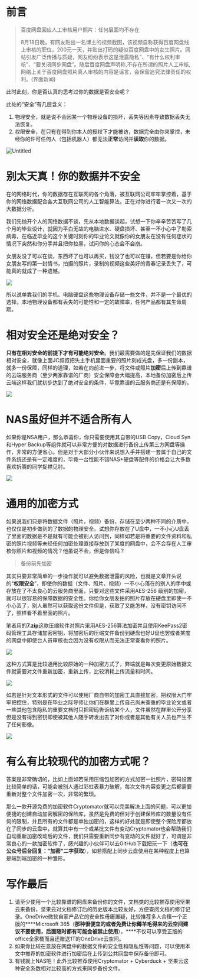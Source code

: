 

# 前言

> 百度网盘回应人工审核用户照片：任何层面均不存在
> 
> 
> 8月18日晚，有网友贴出一名博主的视频截图，该视频自称获得百度网盘线上审核的职位，200元一天，并贴出打码的疑似百度网盘中的女生照片。网帖引发广泛传播与质疑，网友纷纷表示这是泄露隐私”、“有什么权利审核”、“要关闭同步网盘”。随后百度网盘声明称,不存在所谓的照片人工审核,网络上关于百度网盘照片真人审核的内容是谣言，会保留追究法律责任的权利。(界面新闻)
> 

此时此刻，你是否认真的思考过你的数据是否安全呢？

此处的“安全”有几层含义：

1. 物理安全，就是说不会因某一个物理设备的损坏，丢失等因素导致数据丢失无法恢复。
2. 权限安全，在只有在得到你本人的授权下才能被访，数据完全由你来掌控，未经你的许可任何人（包括机器人）都无法**正常**访问并**读取**你的数据。

![Untitled](d:\Users\lenovo\Desktop\Export-d782bd9e-5735-45c9-95d5-6a630f9ce0af\20221030-demo%20bedb9f63540c471394b2289510ede21f\Untitled.png)

# 别太天真！你的数据并不安全

在的网络时代，你的数据存在互联网的各个角落，被互联网公司牢牢掌控着，基于你的网络数据配合各大互联网公司的人工智能算法，正在对你进行着一次又一次的大数据分析。

我们先抛开个人的网络数据不谈，先从本地数据谈起，试想一下你辛辛苦苦写了几个月的毕业设计，就因为平白无故的电脑进水、硬盘损坏、甚至一不小心中了勒索病毒，在临近毕业的这个关键时刻你的毕业论文就像你的女朋友在没有任何症状的情况下突然和你分手并且把你拉黑，试问你的心态会不会崩。

女朋友没了可以在谈，东西坏了也可以再买，钱没了也可以在赚，但若要是你给你女朋友写的第一封情书，拍摄的照片，录制的视频这些美好的青春记录丢失了，可能真的就成了一种遗憾。

![](https://hediancha-1312143060.cos.ap-shanghai.myqcloud.com/202211121550649.png)



所以说单靠我们的手机、电脑硬盘这些物理设备存储一些文件，并不是一个最优的选择，本地物理设备都有丢失的可能性和一定的故障率，任何产品都有其生命周期。

# 相对安全还是绝对安全？

**只有在相对安全的前提下才有可能绝对安全**。我们最需要做的是先保证我们的数据相对安全，就像上面JC叔叔把失主手机里面重要的照片刻成光盘，多一份副本，就多一份保障，同样的道理，如若在向前进一步，将文件或照片**加密**后上传到靠谱的云端服务商（至少两家靠谱的厂商）安全保障会大幅提高，本地备份加密后上传云端这样我们就初步达到了绝对安全的条件，毕竟靠谱的云服务商还是有保障的。

![](https://hediancha-1312143060.cos.ap-shanghai.myqcloud.com/202211121550668.png)



# NAS虽好但并不适合所有人

如果你是NSA用户，那么恭喜你，你只需要使用其自带的USB Copy，Cloud Syn和Hyper Backup等组件就可以非常方便的对数据进行备份上传第三方网盘等操作，非常的方便省心。但是对于大部分小伙伴来说想入手并搭建一套属于自己的文件系统还是有一定难度的，毕竟一台性能不错NAS+硬盘等配件的价格会让大多数喜欢折腾的同学捉襟见肘。

![](https://hediancha-1312143060.cos.ap-shanghai.myqcloud.com/202211121550559.png)

# 通用的加密方式

如果说我们只是将数据文件（照片，视频）备份，存储在至少两种不同的介质中，也仅仅是初步做到的了数据的物理安全。试想你存放在了U盘中，一不小心U盘丢了里面的数据是不是就有可能会被别人访问到，同样如若是将重要的文件资料和私密的照片视频等未经任何加密处理直接存放到了某度的网盘中，会不会存在人工审核你照片和视频的情况？他虽说不会，但是你信吗？

> 备份前先加密
> 

其实只要非常简单的一步操作就可以避免数据泄露的风险，也就是文章开头说的“**权限安全**”，即使你的数据（文件、照片、视频）一不小心落在的别人的手中或存放在了不太良心的云服务商里面，只要对这些文件采用AES-256 级别的加密，就可以很容易的保障数据的安全性。你给你女朋友拍的照片存放在硬盘里即使一不小心丢了，别人虽然可以获取这份文件但是，获取了又能怎样，没有密钥访问不了，照样看不着里面的照片。

笔者用的**7.zip**这款压缩软件对照片采用AES-256算法加密并且使用KeePass2密码管理工具存储加密密钥，将加密后的压缩文件备份到硬盘也好U盘也罢或者某度的网盘中即使台人员审核也会因为没有权限从而无法正常查看你的照片。

![](https://hediancha-1312143060.cos.ap-shanghai.myqcloud.com/202211121550670.png)

这种方式算是比较通用比较原始的一种加密方式了，弊端就是每次变更原始数据文件就需要对文件重新加密，重新上传，比较消耗上传流量和时间。

![](https://hediancha-1312143060.cos.ap-shanghai.myqcloud.com/202211121550648.png)

如若是针对文本形式的文件可以使用厂商自带的加密工具直接加密，把权限大门牢牢把控住，特别是在毕业之际导师让你们在群里上传自己尚未查重的毕业论文或者一些其他包含隐私的重要文档时只把密码告诉给某个人，文件虽然在群里公开分享但是没有得到密钥即使被其他人随手转发出去了对你或者是其他有关人员也产生不了任何影像。

![](https://hediancha-1312143060.cos.ap-shanghai.myqcloud.com/202211121550536.png)



# 有么有比较现代的加密方式呢？

答案是非常确切的，比如上面如若采用压缩包加密的方式加密一批照片，密码设置比较简单的话，可能会被别人通过彩虹表暴力破解，每次文件内容变更之后都需要重新对整个文件加密一次，非常的繁琐。

那么一款开源免费的加密软件Cryptomator就可以完美解决上面的问题，可以更加便捷的创建自动加密解密的保险库，虽然是免费的但对于创建保险库的数量没有任何的限制，并且所有的文件都是单独加密的，这样的好处就是即使整个保险库都放在了同步的云盘中，就算其中有一个或某批文件有变动Cryptomator也会帮助我们自动重新加密改动后的文件，我们只需要重新同步有变动的文件就好了，可谓是非常良心的一款加密软件了，感兴趣的小伙伴可以去GitHub下载把玩一下（**也可在公众号后台回复：”加密“二字获取**），如若搭配上同步云盘使用在某种程度上也算是端到端加密的一种雏形。

# 写作最后

1. 请至少使用一个比较靠谱的网盘来备份你的文件，文档类的比较推荐使用坚果云来备份，坚果云对文档修订后的历史版本比较友好，方便查阅文档的修订记录。OneDrive微软自家产品它的安全性毋庸置疑，比较推荐多人合租一个正版的****Microsoft 365（****那种很便宜的或者免费让你薅羊毛得来的云空间建议不要使用，后面随时都有可能会被禁止使用****），****不仅可以享受正版的office全家桶而且还赠送1T的OneDrive云空间。
2. 如果你比较在意放在网盘中的数据文件的安全性和隐私性等问题，可以使用本文中推荐的加密软件进行加密后在上传到公共网盘中保存备份即可。
3. 有钱就上NAS吧！此外比较推荐使用Cryptomator + Cyberduck + 坚果云这种安全系数相对比较高的方式来同步备份文件。
